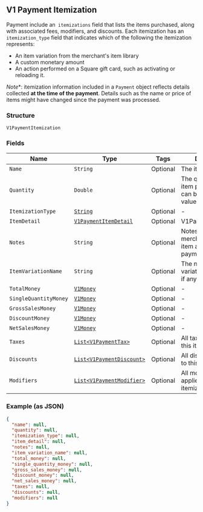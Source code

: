 ## V1 Payment Itemization

Payment include an` itemizations` field that lists the items purchased,
along with associated fees, modifiers, and discounts. Each itemization has an
`itemization_type` field that indicates which of the following the itemization
represents:

<ul>
<li>An item variation from the merchant's item library</li>
<li>A custom monetary amount</li>
<li>
An action performed on a Square gift card, such as activating or
reloading it.
</li>
</ul>

*Note**: itemization information included in a `Payment` object reflects
details collected **at the time of the payment**. Details such as the name or
price of items might have changed since the payment was processed.

### Structure

`V1PaymentItemization`

### Fields

| Name | Type | Tags | Description |
|  --- | --- | --- | --- |
| `Name` | `String` | Optional | The item's name. |
| `Quantity` | `Double` | Optional | The quantity of the item purchased. This can be a decimal value. |
| `ItemizationType` | [`String`](/doc/models/v1-payment-itemization-itemization-type.md) | Optional | - |
| `ItemDetail` | [`V1PaymentItemDetail`](/doc/models/v1-payment-item-detail.md) | Optional | V1PaymentItemDetail |
| `Notes` | `String` | Optional | Notes entered by the merchant about the item at the time of payment, if any. |
| `ItemVariationName` | `String` | Optional | The name of the item variation purchased, if any. |
| `TotalMoney` | [`V1Money`](/doc/models/v1-money.md) | Optional | - |
| `SingleQuantityMoney` | [`V1Money`](/doc/models/v1-money.md) | Optional | - |
| `GrossSalesMoney` | [`V1Money`](/doc/models/v1-money.md) | Optional | - |
| `DiscountMoney` | [`V1Money`](/doc/models/v1-money.md) | Optional | - |
| `NetSalesMoney` | [`V1Money`](/doc/models/v1-money.md) | Optional | - |
| `Taxes` | [`List<V1PaymentTax>`](/doc/models/v1-payment-tax.md) | Optional | All taxes applied to this itemization. |
| `Discounts` | [`List<V1PaymentDiscount>`](/doc/models/v1-payment-discount.md) | Optional | All discounts applied to this itemization. |
| `Modifiers` | [`List<V1PaymentModifier>`](/doc/models/v1-payment-modifier.md) | Optional | All modifier options applied to this itemization. |

### Example (as JSON)

```json
{
  "name": null,
  "quantity": null,
  "itemization_type": null,
  "item_detail": null,
  "notes": null,
  "item_variation_name": null,
  "total_money": null,
  "single_quantity_money": null,
  "gross_sales_money": null,
  "discount_money": null,
  "net_sales_money": null,
  "taxes": null,
  "discounts": null,
  "modifiers": null
}
```

